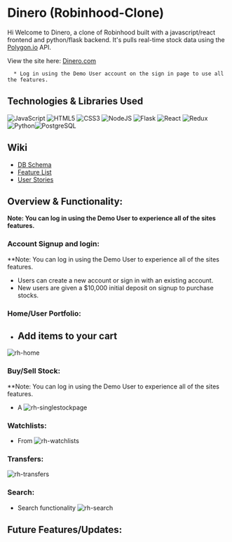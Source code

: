 # Dinero (Robinhood-Clone)

Hi Welcome to Dinero, a clone of Robinhood built with a javascript/react frontend and python/flask backend. It's pulls real-time stock data using the [Polygon.io](https://polygon.io/) API.

View the site here: [Dinero.com](https://dinero.onrender.com/)

      * Log in using the Demo User account on the sign in page to use all the features.

## Technologies & Libraries Used

![JavaScript](https://img.shields.io/badge/javascript-%23323330.svg?style=for-the-badge&logo=javascript&logoColor=%23F7DF1E) ![HTML5](https://img.shields.io/badge/html5-%23E34F26.svg?style=for-the-badge&logo=html5&logoColor=white) ![CSS3](https://img.shields.io/badge/css3-%231572B6.svg?style=for-the-badge&logo=css3&logoColor=white) ![NodeJS](https://img.shields.io/badge/node.js-6DA55F?style=for-the-badge&logo=node.js&logoColor=white) ![Flask](https://img.shields.io/badge/Flask-%23404d59.svg?style=for-the-badge&logo=flask&logoColor=%2361DAFB) ![React](https://img.shields.io/badge/react-%2320232a.svg?style=for-the-badge&logo=react&logoColor=%2361DAFB) ![Redux](https://img.shields.io/badge/redux-%23593d88.svg?style=for-the-badge&logo=redux&logoColor=white)![Python](https://img.shields.io/badge/Python-3776AB?style=for-the-badge&logo=python&logoColor=white)![PostgreSQL](https://img.shields.io/badge/PostgreSQL-316192?style=for-the-badge&logo=postgresql&logoColor=white)

## Wiki
- [DB Schema](https://github.com/sbaeyens/robinhood-clone/wiki/DB-Schema)
- [Feature List](https://github.com/sbaeyens/robinhood-clone/wiki/Feature-List)
- [User Stories](https://github.com/sbaeyens/robinhood-clone/wiki/User-Stories) 


## Overview & Functionality:
**Note: You can log in using the Demo User to experience all of the sites features.**

### Account Signup and login:
**Note: You can log in using the Demo User to experience all of the sites features.
- Users can create a new account or sign in with an existing account.
- New users are given a $10,000 initial deposit on signup to purchase stocks.

### Home/User Portfolio:
- Add items to your cart
  - 
![rh-home](https://github.com/sbaeyens/robinhood-clone/assets/11000112/2c99dfd3-f5ec-44cb-bb24-b90b0801b591)

### Buy/Sell Stock:
**Note: You can log in using the Demo User to experience all of the sites features.
- A 
![rh-singlestockpage](https://github.com/sbaeyens/robinhood-clone/assets/11000112/62a37f7b-d33c-4984-a37c-4acfe005560f)

### Watchlists:
- From 
![rh-watchlists](https://github.com/sbaeyens/robinhood-clone/assets/11000112/d1290038-4293-4178-829d-f62ce65ca878)

### Transfers:
![rh-transfers](https://github.com/sbaeyens/robinhood-clone/assets/11000112/7426c7a5-25e5-4cb8-a25c-da47da597616)


### Search:
- Search functionality
![rh-search](https://github.com/sbaeyens/robinhood-clone/assets/11000112/d9488b9a-5698-4c3f-93f1-53b4eda01f3a)


## Future Features/Updates:
